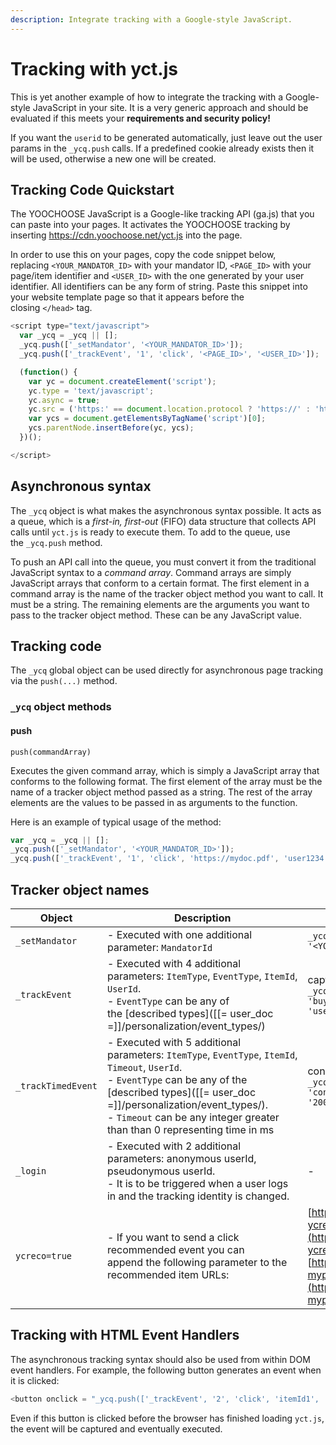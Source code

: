 ```yaml
---
description: Integrate tracking with a Google-style JavaScript.
---
```


# Tracking with yct.js

This is yet another example of how to integrate the tracking with a Google-style JavaScript in your site. It is a very generic approach and should be evaluated if this meets your **requirements and security policy!**

If you want the `userid` to be generated automatically, just leave out the user params in the `_ycq.push` calls.
If a predefined cookie already exists then it will be used, otherwise a new one will be created.

## Tracking Code Quickstart

The YOOCHOOSE JavaScript is a Google-like tracking API (ga.js) that you can paste into your pages. It activates the YOOCHOOSE tracking by inserting <https://cdn.yoochoose.net/yct.js> into the page.

In order to use this on your pages, copy the code snippet below, replacing `<YOUR_MANDATOR_ID>` with your mandator ID, `<PAGE_ID>` with your page/item identifier and `<USER_ID>` with the one generated by your user identifier. All identifiers can be any form of string. Paste this snippet into your website template page so that it appears before the closing `</head>` tag.

``` js
<script type="text/javascript">
  var _ycq = _ycq || [];
  _ycq.push(['_setMandator', '<YOUR_MANDATOR_ID>']);
  _ycq.push(['_trackEvent', '1', 'click', '<PAGE_ID>', '<USER_ID>']);

  (function() {
    var yc = document.createElement('script'); 
    yc.type = 'text/javascript'; 
    yc.async = true;
    yc.src = ('https:' == document.location.protocol ? 'https://' : 'http://') + 'cdn.yoochoose.net/yct.js';
    var ycs = document.getElementsByTagName('script')[0];
    ycs.parentNode.insertBefore(yc, ycs);
  })();

</script>
```

## Asynchronous syntax

The `_ycq` object is what makes the asynchronous syntax possible. It acts as a queue, which is a *first-in, first-out* (FIFO) data structure that collects API calls until `yct.js` is ready to execute them. To add to the queue, use the `_ycq.push` method.

To push an API call into the queue, you must convert it from the traditional JavaScript syntax to a *command array*. Command arrays are simply JavaScript arrays that conform to a certain format. The first element in a command array is the name of the tracker object method you want to call. It must be a string. The remaining elements are the arguments you want to pass to the tracker object method. These can be any JavaScript value.

## Tracking code

The `_ycq` global object can be used directly for asynchronous page tracking via the `push(...)` method. 

### `_ycq` object methods

#### push

`push(commandArray)`

Executes the given command array, which is simply a JavaScript array that conforms to the following format. The first element of the array must be the name of a tracker object method passed as a string. The rest of the array elements are the values to be passed in as arguments to the function. 

Here is an example of typical usage of the method:

``` js
var _ycq = _ycq || [];
_ycq.push(['_setMandator', '<YOUR_MANDATOR_ID>']);
_ycq.push(['_trackEvent', '1', 'click', 'https://mydoc.pdf', 'user1234']);
```

## Tracker object names

| Object          | Description   | Example  |
| --------------- | ------------- | ----- |
| `_setMandator ` | - Executed with one additional parameter: `MandatorId` | `_ycq.push (['_setMandator' , '<YOUR_MANDATOR_ID>']);` |
| `_trackEvent` | - Executed with 4 additional parameters: `ItemType`, `EventType`, `ItemId`, `UserId`.<br /> - `EventType` can be any of the [described types]([[= user_doc =]]/personalization/event_types/) |  capturing an event: `_ycq.push(['_trackEvent', '1', 'buy', 'https://mydoc.pdf', 'user1234x']);` |
| `_trackTimedEvent` | - Executed with 5 additional parameters: `ItemType`, `EventType`, `ItemId`, `Timeout`, `UserId`.<br /> - `EventType` can be any of the [described types]([[= user_doc =]]/personalization/event_types/).<br /> - `Timeout` can be any integer greater than than 0 representing time in ms | consume event sent after 20s: `_ycq.push(['_trackTimedEvent', '1', 'consume', 'https://mydoc.pdf', '20000', 'user1234x']);` |
| `_login` | - Executed with 2 additional parameters: anonymous userId, pseudonymous userId.<br /> - It is to be triggered when a user logs in and the tracking identity is changed.<br /> |-|
| `ycreco=true` | - If you want to send a click recommended event you can append the following parameter to the recommended item URLs: | [https://mydomain.com/mypage.html?ycreco=true](https://mydomain.com/mypage.html?ycreco=true) or <br />[https://mydomain.com/mypage.html?myparameter=x&ycreco=true](https://mydomain.com/mypage.html?myparameter=x&ycreco=true) |

## Tracking with HTML Event Handlers

The asynchronous tracking syntax should also be used from within DOM event handlers. For example, the following button generates an event when it is clicked:
``` js
<button onclick = "_ycq.push(['_trackEvent', '2', 'click', 'itemId1', 'user1234x'])"/><button>
```
Even if this button is clicked before the browser has finished loading `yct.js`, the event will be captured and eventually executed.
